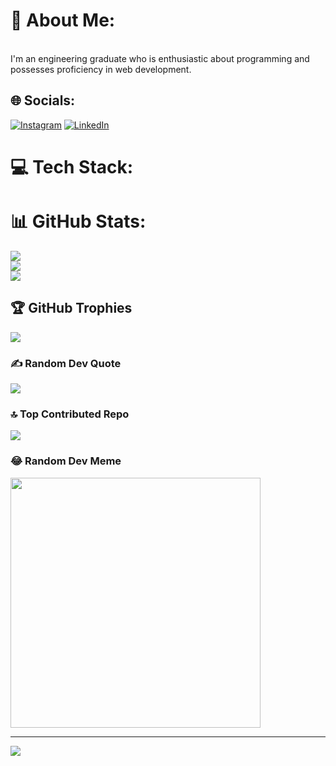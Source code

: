 # 💫 About Me:
<br>I'm an engineering graduate who is enthusiastic about programming and possesses proficiency in web development.


## 🌐 Socials:
[![Instagram](https://img.shields.io/badge/Instagram-%23E4405F.svg?logo=Instagram&logoColor=white)](https://instagram.com/atimranmi) [![LinkedIn](https://img.shields.io/badge/LinkedIn-%230077B5.svg?logo=linkedin&logoColor=white)](https://linkedin.com/in/linkedin.com/in/mohammed-imran-831232241) 

# 💻 Tech Stack:

# 📊 GitHub Stats:
![](https://github-readme-stats.vercel.app/api?username=MohammedImran03&theme=onedark&hide_border=false&include_all_commits=true&count_private=true)<br/>
![](https://github-readme-streak-stats.herokuapp.com/?user=MohammedImran03&theme=onedark&hide_border=false)<br/>
![](https://github-readme-stats.vercel.app/api/top-langs/?username=MohammedImran03&theme=onedark&hide_border=false&include_all_commits=true&count_private=true&layout=compact)

## 🏆 GitHub Trophies
![](https://github-profile-trophy.vercel.app/?username=MohammedImran03&theme=onedark&no-frame=false&no-bg=true&margin-w=4)

### ✍️ Random Dev Quote
![](https://quotes-github-readme.vercel.app/api?type=horizontal&theme=radical)

### 🔝 Top Contributed Repo
![](https://github-contributor-stats.vercel.app/api?username=MohammedImran03&limit=5&theme=onedark&combine_all_yearly_contributions=true)

### 😂 Random Dev Meme
<img src='https://randommeme-five.vercel.app/' style="height: 400px;"/>

---
[![](https://visitcount.itsvg.in/api?id=MohammedImran03&icon=0&color=0)](https://visitcount.itsvg.in)

<!-- Proudly created with GPRM ( https://gprm.itsvg.in ) -->

